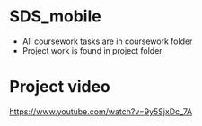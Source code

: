 # SDS_mobile
- All coursework tasks are in coursework folder
- Project work is found in project folder

# Project video
https://www.youtube.com/watch?v=9y5SjxDc_7A
